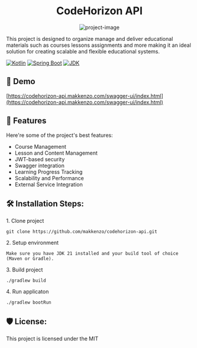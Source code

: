 <h1 align="center" id="title">CodeHorizon API</h1>

<p align="center"><img src="https://socialify.git.ci/makkenzo/codehorizon-api/image?custom_description=Thesis+project%3A+Modern+REST+API+for+an+educational+platform%2C+developed+in+Kotlin+using+Spring+Boot+and+running+on+JDK+21.&amp;description=1&amp;font=Raleway&amp;forks=1&amp;issues=1&amp;language=1&amp;name=1&amp;owner=1&amp;pattern=Floating+Cogs&amp;pulls=1&amp;stargazers=1&amp;theme=Light" alt="project-image"></p>

<p id="description">This project is designed to organize manage and deliver educational materials such as courses lessons assignments and more making it an ideal solution for creating scalable and flexible educational systems.</p>

[![Kotlin](https://img.shields.io/badge/Kotlin-1.9.25-blue?style=flat-square&logo=kotlin)](https://kotlinlang.org)
[![Spring Boot](https://img.shields.io/badge/Spring%20Boot-3.4.1-brightgreen?style=flat-square&logo=spring)](https://spring.io/projects/spring-boot)
[![JDK](https://img.shields.io/badge/JDK-21-red?style=flat-square&logo=java)](https://openjdk.java.net/projects/jdk/21/)


<h2>🚀 Demo</h2>

[https://codehorizon-api.makkenzo.com/swagger-ui/index.html](https://codehorizon-api.makkenzo.com/swagger-ui/index.html)

  
  
<h2>🧐 Features</h2>

Here're some of the project's best features:

*   Course Management
*   Lesson and Content Management
*   JWT-based security
*   Swagger integration
*   Learning Progress Tracking
*   Scalability and Performance
*   External Service Integration

<h2>🛠️ Installation Steps:</h2>

<p>1. Clone project</p>

```
git clone https://github.com/makkenzo/codehorizon-api.git
```

<p>2. Setup environment</p>

```
Make sure you have JDK 21 installed and your build tool of choice (Maven or Gradle).
```

<p>3. Build project</p>

```
./gradlew build
```

<p>4. Run applicaton</p>

```
./gradlew bootRun
```

<h2>🛡️ License:</h2>

This project is licensed under the MIT
